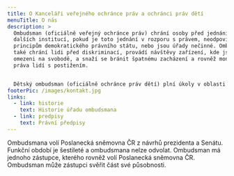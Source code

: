 ```yaml
---
title: O Kanceláři veřejného ochránce práv a ochránci práv dětí
menuTitle: O nás
description: >
  Ombudsman (oficiálně veřejný ochránce práv) chrání osoby před jednáním úřadů a
  dalších institucí, pokud je toto jednání v rozporu s právem, neodpovídá
  principům demokratického právního státu, nebo jsou úřady nečinné. Ombudsman
  také chrání lidi před diskriminací, provádí návštěvy zařízení, kde jsou lidé
  omezeni na svobodě, a snaží se bránit špatnému zacházení a rovněž monitoruje
  práva lidí s postižením.


  Dětský ombudsman (oficiálně ochránce práv dětí) plní úkoly v oblasti ochrany práv dítěte vyplývajících zejména z Úmluvy o právech dítěte. Dále působí k ochraně před jednáním orgánů veřejné správy, pokud je v rozporu s právem, neodpovídá principům demokratického právního státu a dobré správy, jakož i před jejich nečinností v případech, kdy může být na svých právech dotčeno dítě.
footerPic: /images/kontakt.jpg
links:
  - link: historie
    text: Historie úřadu ombudsmana
  - link: predpisy
    text: Právní předpisy
---
```


Ombudsmana volí Poslanecká sněmovna ČR z návrhů prezidenta a Senátu. Funkční období je šestileté a ombudsmana nelze odvolat. Ombudsman má jednoho zástupce, kterého rovněž volí Poslanecká sněmovna ČR. Ombudsman může zástupci svěřit část své působnosti.
